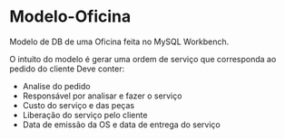 # Modelo-Oficina
Modelo de DB de uma Oficina feita no MySQL Workbench.

O intuito do modelo é gerar uma ordem de serviço que corresponda ao pedido do cliente
Deve conter:
- Analise do pedido
- Responsável por analisar e fazer o serviço
- Custo do serviço e das peças
- Liberação do serviço pelo cliente
- Data de emissão da OS e data de entrega do serviço
